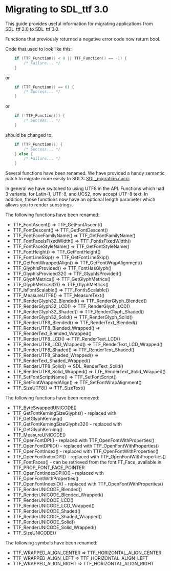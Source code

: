 
# Migrating to SDL_ttf 3.0

This guide provides useful information for migrating applications from SDL_ttf 2.0 to SDL_ttf 3.0.

Functions that previously returned a negative error code now return bool.

Code that used to look like this:
```c
    if (TTF_Function() < 0 || TTF_Function() == -1) {
        /* Failure... */
    }
```
or
```c
    if (TTF_Function() == 0) {
        /* Success... */
    }
```
or
```c
    if (!TTF_Function()) {
        /* Success... */
    }
```
should be changed to:
```c
    if (TTF_Function()) {
        /* Success... */
    } else {
        /* Failure... */
    }
```

Several functions have been renamed. We have provided a handy semantic patch to migrate more easily to SDL3: [SDL_migration.cocci](https://github.com/libsdl-org/SDL_ttf/blob/main/build-scripts/SDL_migration.cocci)

In general we have switched to using UTF8 in the API. Functions which had 3 variants, for Latin-1, UTF-8, and UCS2, now accept UTF-8 text. In addition, those functions now have an optional length parameter which allows you to render substrings.

The following functions have been renamed:
* TTF_FontAscent() => TTF_GetFontAscent()
* TTF_FontDescent() => TTF_GetFontDescent()
* TTF_FontFaceFamilyName() => TTF_GetFontFamilyName()
* TTF_FontFaceIsFixedWidth() => TTF_FontIsFixedWidth()
* TTF_FontFaceStyleName() => TTF_GetFontStyleName()
* TTF_FontHeight() => TTF_GetFontHeight()
* TTF_FontLineSkip() => TTF_GetFontLineSkip()
* TTF_GetFontWrappedAlign() => TTF_GetFontWrapAlignment()
* TTF_GlyphIsProvided() => TTF_FontHasGlyph()
* TTF_GlyphIsProvided32() => TTF_GlyphIsProvided()
* TTF_GlyphMetrics() => TTF_GetGlyphMetrics()
* TTF_GlyphMetrics32() => TTF_GlyphMetrics()
* TTF_IsFontScalable() => TTF_FontIsScalable()
* TTF_MeasureUTF8() => TTF_MeasureText()
* TTF_RenderGlyph32_Blended() => TTF_RenderGlyph_Blended()
* TTF_RenderGlyph32_LCD() => TTF_RenderGlyph_LCD()
* TTF_RenderGlyph32_Shaded() => TTF_RenderGlyph_Shaded()
* TTF_RenderGlyph32_Solid() => TTF_RenderGlyph_Solid()
* TTF_RenderUTF8_Blended() => TTF_RenderText_Blended()
* TTF_RenderUTF8_Blended_Wrapped() => TTF_RenderText_Blended_Wrapped()
* TTF_RenderUTF8_LCD() => TTF_RenderText_LCD()
* TTF_RenderUTF8_LCD_Wrapped() => TTF_RenderText_LCD_Wrapped()
* TTF_RenderUTF8_Shaded() => TTF_RenderText_Shaded()
* TTF_RenderUTF8_Shaded_Wrapped() => TTF_RenderText_Shaded_Wrapped()
* TTF_RenderUTF8_Solid() => SDL_RenderText_Solid()
* TTF_RenderUTF8_Solid_Wrapped() => TTF_RenderText_Solid_Wrapped()
* TTF_SetFontScriptName() => TTF_SetFontScript()
* TTF_SetFontWrappedAlign() => TTF_SetFontWrapAlignment()
* TTF_SizeUTF8() => TTF_SizeText()

The following functions have been removed:
* TTF_ByteSwappedUNICODE()
* TTF_GetFontKerningSizeGlyphs() - replaced with TTF_GetGlyphKerning()
* TTF_GetFontKerningSizeGlyphs32() - replaced with TTF_GetGlyphKerning()
* TTF_MeasureUNICODE()
* TTF_OpenFontDPI() - replaced with TTF_OpenFontWithProperties()
* TTF_OpenFontDPIIO() - replaced with TTF_OpenFontWithProperties()
* TTF_OpenFontIndex() - replaced with TTF_OpenFontWithProperties()
* TTF_OpenFontIndexDPI() - replaced with TTF_OpenFontWithProperties()
* TTF_FontFaces() - can be retrieved from the font FT_Face, available in TTF_PROP_FONT_FACE_POINTER
* TTF_OpenFontIndexDPIIO() - replaced with TTF_OpenFontWithProperties()
* TTF_OpenFontIndexIO() - replaced with TTF_OpenFontWithProperties()
* TTF_RenderUNICODE_Blended()
* TTF_RenderUNICODE_Blended_Wrapped()
* TTF_RenderUNICODE_LCD()
* TTF_RenderUNICODE_LCD_Wrapped()
* TTF_RenderUNICODE_Shaded()
* TTF_RenderUNICODE_Shaded_Wrapped()
* TTF_RenderUNICODE_Solid()
* TTF_RenderUNICODE_Solid_Wrapped()
* TTF_SizeUNICODE()

The following symbols have been renamed:
* TTF_WRAPPED_ALIGN_CENTER => TTF_HORIZONTAL_ALIGN_CENTER
* TTF_WRAPPED_ALIGN_LEFT => TTF_HORIZONTAL_ALIGN_LEFT
* TTF_WRAPPED_ALIGN_RIGHT => TTF_HORIZONTAL_ALIGN_RIGHT

